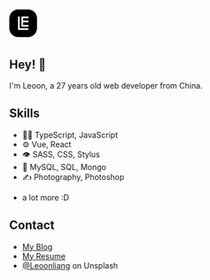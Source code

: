 <h1>
  <img width="50" src="https://raw.githubusercontent.com/leoonliang/leoonliang/main/logo.png" alt="leoon logo" /> 
</h1>

## Hey! 👋
I'm Leoon, a 27 years old web developer from China.


## Skills
- 👨‍💻 TypeScript, JavaScript
- ⚙️ Vue, React
- 👁️ SASS, CSS, Stylus
- 💽 MySQL, SQL, Mongo
- ✍️ Photography, Photoshop
+ a lot more :D

## Contact
- [My Blog](https://leoon.cn)
- [My Resume](https://resume.leoon.cn)
- [@Leoonliang](https://unsplash.com/@leoonliang) on Unsplash
